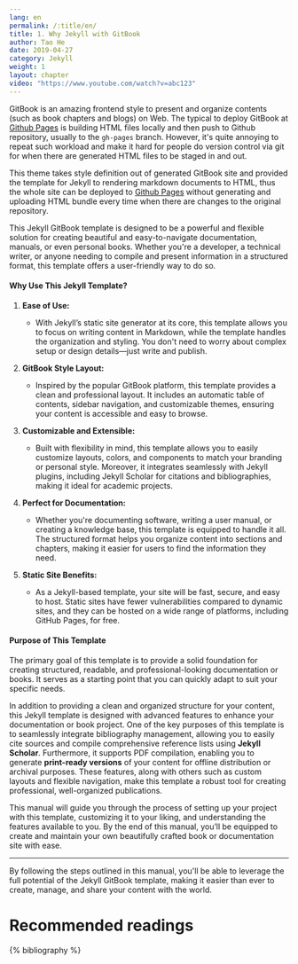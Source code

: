 ```yaml
---
lang: en
permalink: /:title/en/
title: 1. Why Jekyll with GitBook
author: Tao He
date: 2019-04-27
category: Jekyll
weight: 1
layout: chapter
video: "https://www.youtube.com/watch?v=abc123"
---
```

GitBook is an amazing frontend style to present and organize contents (such as book chapters
and blogs) on Web. The typical to deploy GitBook at [Github Pages][1]
is building HTML files locally and then push to Github repository, usually to the `gh-pages`
branch. However, it's quite annoying to repeat such workload and make it hard for people do
version control via git for when there are generated HTML files to be staged in and out.

This theme takes style definition out of generated GitBook site and provided the template
for Jekyll to rendering markdown documents to HTML, thus the whole site can be deployed
to [Github Pages][1] without generating and uploading HTML bundle every time when there are
changes to the original repository.

[1]: https://pages.github.com

This Jekyll GitBook template is designed to be a powerful and flexible solution for creating beautiful and easy-to-navigate documentation, manuals, or even personal books. Whether you're a developer, a technical writer, or anyone needing to compile and present information in a structured format, this template offers a user-friendly way to do so.

#### Why Use This Jekyll Template?

1.  **Ease of Use:**
    
    *   With Jekyll’s static site generator at its core, this template allows you to focus on writing content in Markdown, while the template handles the organization and styling. You don't need to worry about complex setup or design details—just write and publish.
2.  **GitBook Style Layout:**
    
    *   Inspired by the popular GitBook platform, this template provides a clean and professional layout. It includes an automatic table of contents, sidebar navigation, and customizable themes, ensuring your content is accessible and easy to browse.
3.  **Customizable and Extensible:**
    
    *   Built with flexibility in mind, this template allows you to easily customize layouts, colors, and components to match your branding or personal style. Moreover, it integrates seamlessly with Jekyll plugins, including Jekyll Scholar for citations and bibliographies, making it ideal for academic projects.
4.  **Perfect for Documentation:**
    
    *   Whether you're documenting software, writing a user manual, or creating a knowledge base, this template is equipped to handle it all. The structured format helps you organize content into sections and chapters, making it easier for users to find the information they need.
5.  **Static Site Benefits:**
    
    *   As a Jekyll-based template, your site will be fast, secure, and easy to host. Static sites have fewer vulnerabilities compared to dynamic sites, and they can be hosted on a wide range of platforms, including GitHub Pages, for free.

#### Purpose of This Template

The primary goal of this template is to provide a solid foundation for creating structured, readable, and professional-looking documentation or books. It serves as a starting point that you can quickly adapt to suit your specific needs.

In addition to providing a clean and organized structure for your content, this Jekyll template is designed with advanced features to enhance your documentation or book project. One of the key purposes of this template is to seamlessly integrate bibliography management, allowing you to easily cite sources and compile comprehensive reference lists using **Jekyll Scholar**. Furthermore, it supports PDF compilation, enabling you to generate **print-ready versions** of your content for offline distribution or archival purposes. These features, along with others such as custom layouts and flexible navigation, make this template a robust tool for creating professional, well-organized publications.

This manual will guide you through the process of setting up your project with this template, customizing it to your liking, and understanding the features available to you. By the end of this manual, you’ll be equipped to create and maintain your own beautifully crafted book or documentation site with ease.

* * *

By following the steps outlined in this manual, you'll be able to leverage the full potential of the Jekyll GitBook template, making it easier than ever to create, manage, and share your content with the world.


# Recommended readings

{% bibliography %}
